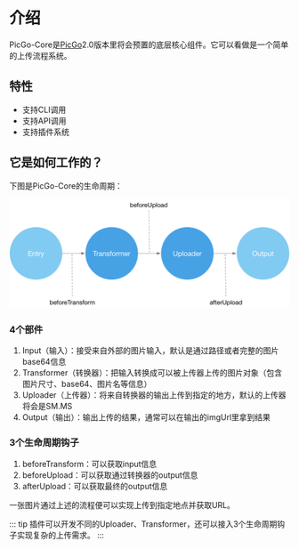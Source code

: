 # 介绍

PicGo-Core是[PicGo](https://github.com/Molunerfinn/PicGo)2.0版本里将会预置的底层核心组件。它可以看做是一个简单的上传流程系统。

## 特性

- 支持CLI调用
- 支持API调用
- 支持插件系统

## 它是如何工作的？

下图是PicGo-Core的生命周期：

![flow](https://raw.githubusercontent.com/Molunerfinn/test/master/picgo/picgo-core.jpg)

### 4个部件

1. Input（输入）：接受来自外部的图片输入，默认是通过路径或者完整的图片base64信息
2. Transformer（转换器）：把输入转换成可以被上传器上传的图片对象（包含图片尺寸、base64、图片名等信息）
3. Uploader（上传器）：将来自转换器的输出上传到指定的地方，默认的上传器将会是SM.MS
4. Output（输出）：输出上传的结果，通常可以在输出的imgUrl里拿到结果

### 3个生命周期钩子

1. beforeTransform：可以获取input信息
2. beforeUpload：可以获取通过转换器的output信息
3. afterUpload：可以获取最终的output信息

一张图片通过上述的流程便可以实现上传到指定地点并获取URL。

::: tip
插件可以开发不同的Uploader、Transformer，还可以接入3个生命周期钩子实现复杂的上传需求。
:::
